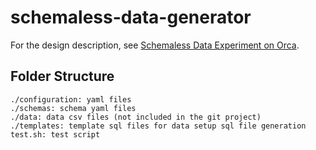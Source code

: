 # schemaless-data-generator

For the design description, see [Schemaless Data Experiment on Orca](https://docs.google.com/document/d/1R7ENQvLVNHQ-DG-sga0tfgGWJIkobQT77HQFVKUvxH8/edit#).

## Folder Structure

```
./configuration: yaml files
./schemas: schema yaml files
./data: data csv files (not included in the git project)
./templates: template sql files for data setup sql file generation
test.sh: test script
```
